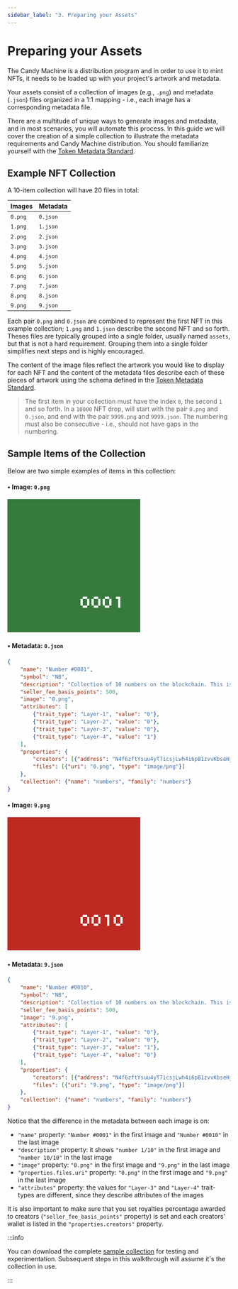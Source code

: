 ```yaml
---
sidebar_label: "3. Preparing your Assets"
---
```

# Preparing your Assets

The Candy Machine is a distribution program and in order to use it to mint NFTs, it needs to be loaded up with your project's artwork and metadata.

Your assets consist of a collection of images (e.g., `.png`) and metadata (`.json`) files organized in a 1:1 mapping - i.e., each image has a corresponding metadata file.

There are a multitude of unique ways to generate images and metadata, and in most scenarios, you will automate this process. In this guide we will cover the creation of a simple collection to illustrate the metadata requirements and Candy Machine distribution. You should familiarize yourself with the [Token Metadata Standard](/token-metadata/v1.1.0/specification).

## Example NFT Collection

A 10-item collection will have 20 files in total:

| Images | Metadata|
|--------|---------|
|`0.png` | `0.json`|
|`1.png` | `1.json`|
|`2.png` | `2.json`|
|`3.png` | `3.json`|
|`4.png` | `4.json`|
|`5.png` | `5.json`|
|`6.png` | `6.json`|
|`7.png` | `7.json`|
|`8.png` | `8.json`|
|`9.png` | `9.json`|

Each pair `0.png` and `0.json` are combined to represent the first NFT in this example collection; `1.png` and `1.json` describe the second NFT and so forth. Theses files are typically grouped into a single folder, usually named `assets`, but that is not a hard requirement. Grouping them into a single folder simplifies next steps and is highly encouraged.

The content of the image files reflect the artwork you would like to display for each NFT and the content of the metadata files describe each of these pieces of artwork using the schema defined in the [Token Metadata Standard](/token-metadata/v1.1.0/specification).

> The first item in your collection must have the index `0`, the second `1` and so forth. In a `10000` NFT drop, will start with the pair `0.png` and `0.json`, and end with the pair `9999.png` and `9999.json`. The numbering must also be consecutive - i.e., should not have gaps in the numbering.

## Sample Items of the Collection

Below are two simple examples of items in this collection:

#### • Image: `0.png`

![0.png](0.png)

#### • Metadata: `0.json`

```json
{
    "name": "Number #0001",
    "symbol": "NB",
    "description": "Collection of 10 numbers on the blockchain. This is the number 1/10.",
    "seller_fee_basis_points": 500,
    "image": "0.png",
    "attributes": [
        {"trait_type": "Layer-1", "value": "0"},
        {"trait_type": "Layer-2", "value": "0"}, 
        {"trait_type": "Layer-3", "value": "0"},
        {"trait_type": "Layer-4", "value": "1"}
    ],
    "properties": {
        "creators": [{"address": "N4f6zftYsuu4yT7icsjLwh4i6pB1zvvKbseHj2NmSQw", "share": 100}],
        "files": [{"uri": "0.png", "type": "image/png"}]
    },
    "collection": {"name": "numbers", "family": "numbers"}
}
```

#### • Image: `9.png`

![9.png](9.png)

#### • Metadata: `9.json`

```json
{
    "name": "Number #0010",
    "symbol": "NB",
    "description": "Collection of 10 numbers on the blockchain. This is the number 10/10.",
    "seller_fee_basis_points": 500,
    "image": "9.png",
    "attributes": [
        {"trait_type": "Layer-1", "value": "0"},
        {"trait_type": "Layer-2", "value": "0"}, 
        {"trait_type": "Layer-3", "value": "1"},
        {"trait_type": "Layer-4", "value": "0"}
    ],
    "properties": {
        "creators": [{"address": "N4f6zftYsuu4yT7icsjLwh4i6pB1zvvKbseHj2NmSQw", "share": 100}],
        "files": [{"uri": "9.png", "type": "image/png"}]
    },
    "collection": {"name": "numbers", "family": "numbers"}
}
```

Notice that the difference in the metadata between each image is on:

- `"name"` property: `"Number #0001"` in the first image and `"Number #0010"` in the last image
- `"description"` property: it shows `"number 1/10"` in the first image and `"number 10/10"` in the last image
- `"image"` property: `"0.png"` in the first image and `"9.png"` in the last image
- `"properties.files.uri"` property: `"0.png"` in the first image and `"9.png"` in the last image
- `"attributes"` property: the values for `"Layer-3"` and `"Layer-4"` trait-types are different, since they describe attributes of the images

It is also important to make sure that you set royalties percentage awarded to creators (`"seller_fee_basis_points"` property) is set and each creators' wallet is listed in the `"properties.creators"` property.

:::info

You can download the complete [sample collection](assets.zip) for testing and experimentation. Subsequent steps in this walkthrough will assume it's the collection in use.

:::

